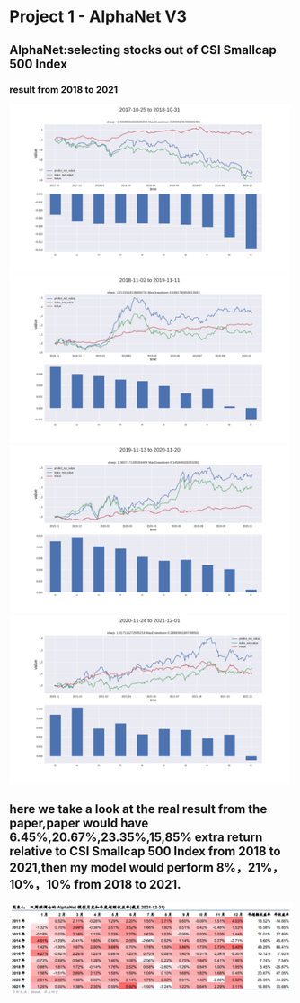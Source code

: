 # Project 1 - AlphaNet V3 

## AlphaNet:selecting stocks out of CSI Smallcap 500 Index 
### result from 2018 to 2021

<img src="https://github.com/anthonyluosen/quant/blob/main/Images/2017-10-25_to_2018-10-31.png" width="500">
<img src="https://github.com/anthonyluosen/quant/blob/main/Images/2018-11-02_to_2019-11-11.png" width="500">
<img src="https://github.com/anthonyluosen/quant/blob/main/Images/2019-11-13_to_2020-11-20.png" width="500">
<img src="https://github.com/anthonyluosen/quant/blob/main/Images/2020-11-24_to_2021-12-01.png" width="500">

## here we take a look at the real result from the paper,paper would have 6.45%,20.67%,23.35%,15,85% extra return relative to CSI Smallcap 500 Index from 2018 to 2021,then my model would perform 8%，21%，10%，10% from 2018 to 2021.
<img src="https://github.com/anthonyluosen/quant/blob/main/Images/paper_result.png" width="1000">